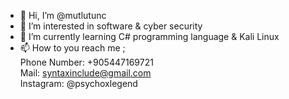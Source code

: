 - 👋 Hi, I’m @mutlutunc
- 👀 I’m interested in software & cyber security 
- 🌱 I’m currently learning C# programming language & Kali Linux
- 📫 How to you reach me ; <br>
Phone Number: +905447169721 <br>  Mail: syntaxinclude@gmail.com  <br>
Instagram: @psychoxlegend 

<!---
mutlutunc/mutlutunc is a ✨ special ✨ repository because its `README.md` (this file) appears on your GitHub profile.
You can click the Preview link to take a look at your changes.
--->
